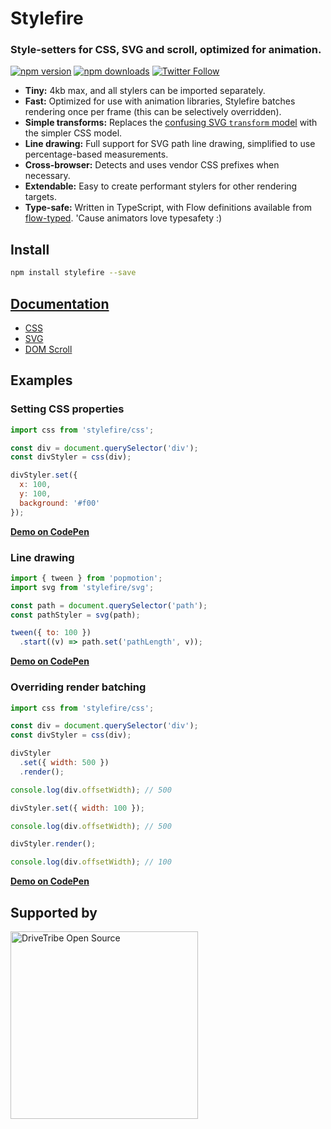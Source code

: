 # Stylefire

### Style-setters for CSS, SVG and scroll, optimized for animation.

[![npm version](https://img.shields.io/npm/v/stylefire.svg?style=flat-square)](https://www.npmjs.com/package/stylefire)
[![npm downloads](https://img.shields.io/npm/dm/stylefire.svg?style=flat-square)](https://www.npmjs.com/package/stylefire)
[![Twitter Follow](https://img.shields.io/twitter/follow/espadrine.svg?style=social&label=Follow)](http://twitter.com/popmotionjs)

- **Tiny:** 4kb max, and all stylers can be imported separately.
- **Fast:** Optimized for use with animation libraries, Stylefire batches rendering once per frame (this can be selectively overridden).
- **Simple transforms:** Replaces the [confusing SVG `transform` model](https://css-tricks.com/transforms-on-svg-elements/) with the simpler CSS model.
- **Line drawing:** Full support for SVG path line drawing, simplified to use percentage-based measurements.
- **Cross-browser:** Detects and uses vendor CSS prefixes when necessary.
- **Extendable:** Easy to create performant stylers for other rendering targets.
- **Type-safe:** Written in TypeScript, with Flow definitions available from [flow-typed](https://github.com/flowtype/flow-typed). 'Cause animators love typesafety :)

## Install

```bash
npm install stylefire --save
```

## [Documentation](https://popmotion.io/api/stylefire)
- [CSS](https://popmotion.io/api/css)
- [SVG](https://popmotion.io/api/svg)
- [DOM Scroll](https://popmotion.io/api/dom-scroll)

## Examples

### Setting CSS properties

```javascript
import css from 'stylefire/css';

const div = document.querySelector('div');
const divStyler = css(div);

divStyler.set({
  x: 100,
  y: 100,
  background: '#f00'
});
```

**[Demo on CodePen](https://codepen.io/popmotion/pen/PJKrQo)**

### Line drawing

```javascript
import { tween } from 'popmotion';
import svg from 'stylefire/svg';

const path = document.querySelector('path');
const pathStyler = svg(path);

tween({ to: 100 })
  .start((v) => path.set('pathLength', v));
```

**[Demo on CodePen](https://codepen.io/popmotion/pen/JryxRb)**

### Overriding render batching

```javascript
import css from 'stylefire/css';

const div = document.querySelector('div');
const divStyler = css(div);

divStyler
  .set({ width: 500 })
  .render();

console.log(div.offsetWidth); // 500

divStyler.set({ width: 100 });

console.log(div.offsetWidth); // 500

divStyler.render();

console.log(div.offsetWidth); // 100
```

**[Demo on CodePen](https://codepen.io/popmotion/pen/pWrGym)**

## Supported by
<img src="https://user-images.githubusercontent.com/7850794/31086561-107648a4-a792-11e7-88bf-a0c0cfcafb79.png" width="300" alt="DriveTribe Open Source">
